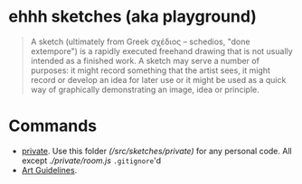 # ehhh sketches (aka playground)

> A sketch (ultimately from Greek σχέδιος – schedios, "done extempore") is a rapidly executed freehand drawing that is not usually intended as a finished work. A sketch may serve a number of purposes: it might record something that the artist sees, it might record or develop an idea for later use or it might be used as a quick way of graphically demonstrating an image, idea or principle. 

# Commands

- [private](#Private). Use this folder *(/src/sketches/private)* for any personal code. All except *./private/room.js* `.gitignore`'d
- [Art Guidelines](#ArtGuidelines). 
